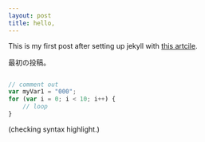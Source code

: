 ```yaml
---
layout: post
title: hello,
---
```


This is my first post after setting up jekyll with [this artcile](http://www.smashingmagazine.com/2014/08/01/build-blog-jekyll-github-pages/).

最初の投稿。

```javascript

// comment out
var myVar1 = "000";
for (var i = 0; i < 10; i++) {
    // loop
}

```

(checking syntax highlight.)
